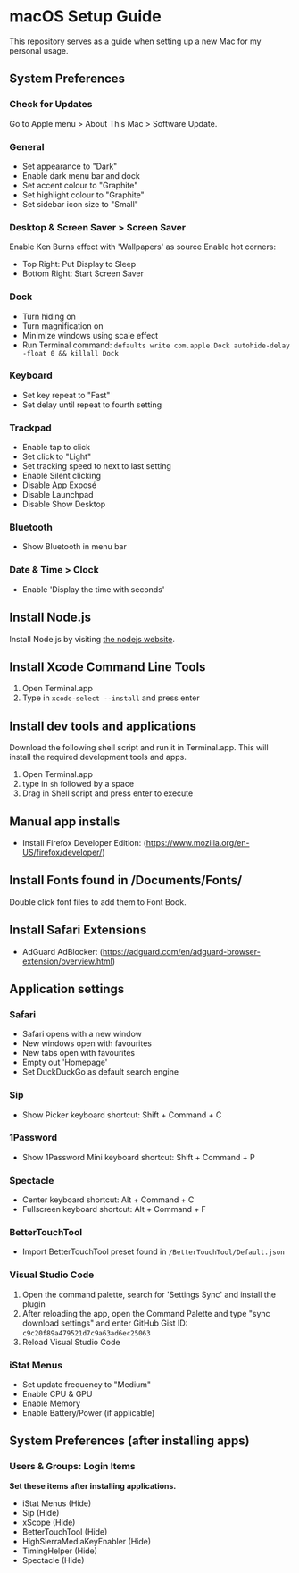# macOS Setup Guide
This repository serves as a guide when setting up a new Mac for my personal usage.

## System Preferences
### Check for Updates
Go to Apple menu > About This Mac > Software Update.

### General
- Set appearance to "Dark"
- Enable dark menu bar and dock
- Set accent colour to "Graphite"
- Set highlight colour to "Graphite"
- Set sidebar icon size to "Small"

### Desktop & Screen Saver > Screen Saver
Enable Ken Burns effect with 'Wallpapers' as source
Enable hot corners:
- Top Right: Put Display to Sleep
- Bottom Right: Start Screen Saver

### Dock
- Turn hiding on
- Turn magnification on
- Minimize windows using scale effect
- Run Terminal command: `defaults write com.apple.Dock autohide-delay -float 0 && killall Dock`

### Keyboard
- Set key repeat to "Fast"
- Set delay until repeat to fourth setting

### Trackpad
- Enable tap to click
- Set click to "Light"
- Set tracking speed to next to last setting
- Enable Silent clicking
- Disable App Exposé
- Disable Launchpad
- Disable Show Desktop

### Bluetooth
- Show Bluetooth in menu bar

### Date & Time > Clock
- Enable 'Display the time with seconds'

## Install Node.js
Install Node.js by visiting [the nodejs website](https://nodejs.org/en/download/current/).

## Install Xcode Command Line Tools
1. Open Terminal.app
2. Type in `xcode-select --install` and press enter

## Install dev tools and applications
Download the following shell script and run it in Terminal.app. This will install the required development tools and apps.
1. Open Terminal.app
2. type in `sh` followed by a space
3. Drag in Shell script and press enter to execute

## Manual app installs
- Install Firefox Developer Edition: (https://www.mozilla.org/en-US/firefox/developer/)

## Install Fonts found in /Documents/Fonts/
Double click font files to add them to Font Book.

## Install Safari Extensions
- AdGuard AdBlocker: (https://adguard.com/en/adguard-browser-extension/overview.html)

## Application settings
### Safari
- Safari opens with a new window
- New windows open with favourites
- New tabs open with favourites
- Empty out 'Homepage'
- Set DuckDuckGo as default search engine

### Sip
- Show Picker keyboard shortcut: Shift + Command + C

### 1Password
- Show 1Password Mini keyboard shortcut: Shift + Command + P

### Spectacle
- Center keyboard shortcut: Alt + Command + C
- Fullscreen keyboard shortcut: Alt + Command + F

### BetterTouchTool
- Import BetterTouchTool preset found in `/BetterTouchTool/Default.json`

### Visual Studio Code
1. Open the command palette, search for 'Settings Sync' and install the plugin
2. After reloading the app, open the Command Palette and type "sync download settings" and enter GitHub Gist ID: `c9c20f89a479521d7c9a63ad6ec25063`
3. Reload Visual Studio Code

### iStat Menus
- Set update frequency to "Medium"
- Enable CPU & GPU
- Enable Memory
- Enable Battery/Power (if applicable)

## System Preferences (after installing apps)
### Users & Groups: Login Items
**Set these items after installing applications.**
- iStat Menus (Hide)
- Sip (Hide)
- xScope (Hide)
- BetterTouchTool (Hide)
- HighSierraMediaKeyEnabler (Hide)
- TimingHelper (Hide)
- Spectacle (Hide)
